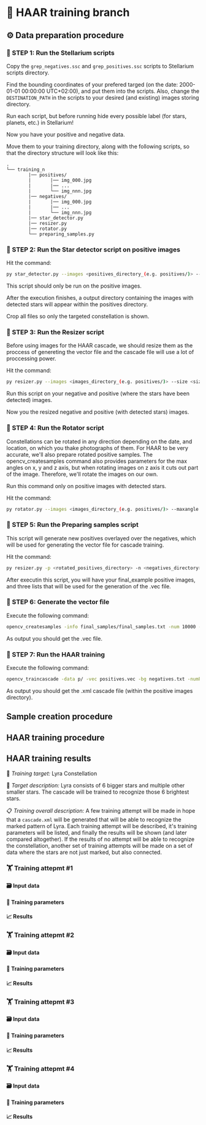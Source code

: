 # 🤖 HAAR training branch

## ⚙️ Data preparation procedure

### 🚀 STEP 1: Run the Stellarium scripts
Copy the `grep_negatives.ssc` and `grep_positives.ssc` scripts to Stellarium scripts directory.

Find the bounding coordinates of your prefered targed (on the date: 2000-01-01 00:00:00 UTC+02:00), and put them into the scripts. Also, change the `DESTINATION_PATH` in the scripts to your desired (and existing) images storing directory.

Run each script, but before running hide every possible label (for stars, planets, etc.) in Stellarium!

Now you have your positive and negative data.

Move them to your training directory, along with the following scripts, so that the directory structure will look like this:

    .
    └── training_n
            |── positives/
            |       |── img_000.jpg
            |       |── ...
            |       └── img_nnn.jpg
            |── negatives/
            |       |── img_000.jpg
            |       |── ...
            |       └── img_nnn.jpg
            |── star_detector.py
            |── resizer.py
            |── rotator.py
            └── preparing_samples.py

### 🚀 STEP 2: Run the Star detector script on positive images

Hit the command:
```bash
py star_detector.py --images <positives_directory_(e.g. positives/)> --percision <percision_rate_(e.g. 0.18)> --log <log_level_(e.g. INFO)>
```

This script should only be run on the positive images.

After the execution finishes, a output directory containing the images with detected stars will appear within the positives directory.

Crop all files so only the targeted constellation is shown.

### 🚀 STEP 3: Run the Resizer script
Before using images for the HAAR cascade, we should resize them as the proccess of genereting the vector file and the cascade file will use a lot of proccessing power. 

Hit the command:
```bash
py resizer.py --images <images_directory_(e.g. positives/)> --size <size_of_ste_output_images_1:1_aspect_ratio> --grayscale <0_if_you_want_bw_images> --log <log_level_(e.g. INFO)>
```

Run this script on your negative and positive (where the stars have been detected) images.

Now you the resized negative and positive (with detected stars) images.

### 🚀 STEP 4: Run the Rotator script
Constellations can be rotated in any direction depending on the date, and location, on which you thake photographs of them. For HAAR to be very accurate, we'll also prepare rotated positive samples. The opencv_createsamples command also provides parameters for the max angles on x, y and z axis, but when rotating images on z axis it cuts out part of the image. Therefore, we'll rotate the images on our own.

Run this command only on positive images with detected stars.

Hit the command:
```bash
py rotator.py --images <images_directory_(e.g. positives/)> --maxangle <e.g. 360> --log <log_level_(e.g. INFO)>
```

### 🚀 STEP 5: Run the Preparing samples script
This script will generate new positives overlayed over the negatives, which will be used for generating the vector file for cascade training.

Hit the command:
```bash
py resizer.py -p <rotated_positives_directory> -n <negatives_directory> --num <number_of_new_positives_to_be_created_for_each_existing_positive> --maxxangle 0.0 --maxyangle 0.0 --maxzangle 0.0
```

After executin this script, you will have your final_example positive images, and three lists that will be used for the generation of the .vec file.

### 🚀 STEP 6: Generate the vector file
Execute the following command:
```bash
opencv_createsamples -info final_samples/final_samples.txt -num 10000 -w 24 -h 24 -vec positives.vec -maxxangle 0.0 -maxyangle 0.0 -maxzangle 0.0
```

As output you should get the .vec file.

### 🚀 STEP 7: Run the HAAR training
Execute the following command:
```bash
opencv_traincascade -data p/ -vec positives.vec -bg negatives.txt -numPos 1000 -numNeg 1200 -numStages 20 -width 24 -height 24 -mode ALL -bt DAB -minHitRate 0.995 -maxFalseAlarmRate 0.5 -maxWeakCount 100 -maxDepth 1 -precalcValBufSize 1024 --precalcIdxBufSize 1024
```

As output you should get the .xml cascade file (within the positive images directory).

## Sample creation procedure

## HAAR training procedure

## HAAR training results

🎯 *Training target:* Lyra Constellation

📝 *Target description:* Lyra consists of 6 bigger stars and multiple other smaller stars. The cascade will be trained to recognize those 6 brightest stars.

📋 *Training overall description:* A few training attempt will be made in hope that a `cascade.xml` will be generated that will be able to recognize the marked pattern of Lyra. Each training attempt will be described, it's training parameters will be listed, and finally the results will be shown (and later compared altogether). If the results of no attempt will be able to recognize the constellation, another set of training attempts will be made on a set of data where the stars are not just marked, but also connected.

### 🏋️ Training attepmt #1 
#### 🗃️ Input data

#### 🦾 Training parameters

#### 📈 Results

### 🏋️ Training attepmt #2
#### 🗃️ Input data

#### 🦾 Training parameters

#### 📈 Results

### 🏋️ Training attepmt #3
#### 🗃️ Input data

#### 🦾 Training parameters

#### 📈 Results

### 🏋️ Training attepmt #4
#### 🗃️ Input data

#### 🦾 Training parameters

#### 📈 Results